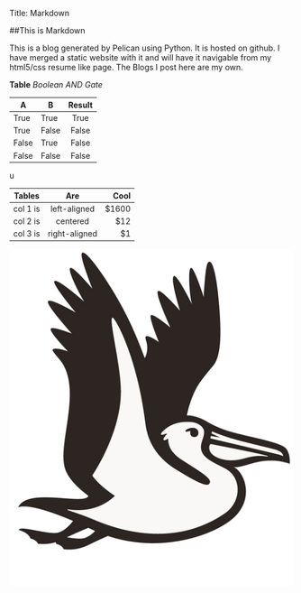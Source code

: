 Title: Markdown

##This is Markdown

This is a blog generated by Pelican using Python. It is hosted on github. I have merged a static website with it and will have it navigable from my html5/css resume like page. The Blogs I post here are my own.

**Table** *Boolean AND Gate*

| A     | B     | Result |
| ----- | ----- |:------:|
| True  | True  | True   |
| True  | False | False  |
| False | True  | False  |
| False | False | False  |

u

| Tables   |      Are      |  Cool |
|----------|:-------------:|------:|
| col 1 is |  left-aligned | $1600 |
| col 2 is |    centered   |   $12 |
| col 3 is | right-aligned |    $1 |


![Pelican](../../images/pelican.jpg)
